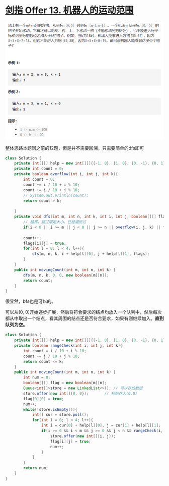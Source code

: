 # [剑指 Offer 13. 机器人的运动范围](https://leetcode-cn.com/problems/ji-qi-ren-de-yun-dong-fan-wei-lcof/)

<img src="pic\image-20210502211009685.png" alt="image-20210502211009685" style="zoom:67%;" />

整体思路本题同之前的12题，但是并不需要回溯，只需要简单的dfs即可

```java
class Solution {
    private int[][] help = new int[][]{{-1, 0}, {1, 0}, {0, -1}, {0, 1}};
    private int count = 0;
    private boolean overflow(int i, int j, int k){
        int count = 0;
        count += i / 10 + i % 10;
        count += j / 10 + j % 10;
        // System.out.println(count);
        return count > k;

    }
    private void dfs(int m, int n, int k, int i, int j, boolean[][] flags){
        // 越界，超过限定大小，已经遍历过
        if(i < 0 || i >= m || j < 0 || j >= n || overflow(i, j, k) || flags[i][j]) return;
        
        count++;
        flags[i][j] = true;
        for(int l = 0; l < 4; l++){
            dfs(m, n, k, i + help[l][0], j + help[l][1], flags);
        }
    }
    public int movingCount(int m, int n, int k) {
        dfs(m, n, k, 0, 0, new boolean[m][n]);
        return count;
    }
}
```

很显然，bfs也是可以的。

可以从(0, 0)开始逐步扩展，然后将符合要求的结点均放入一个队列中，然后每次都从中取出一个结点，看其周围的结点还是否符合要求，如果有则继续加入。**直到队列为空。**

```java
class Solution {
    private int[][] help = new int[][]{{-1, 0}, {1, 0}, {0, -1}, {0, 1}};
    private boolean rangeCheck(int i, int j, int k){
        int count = i / 10 + i % 10;
        count += j / 10 + j % 10;
        return count <= k;
    }
    public int movingCount(int m, int n, int k) {
        int num = 0;
        boolean[][] flag = new boolean[m][n];
        Queue<int[]>store = new LinkedList<>();	// 可以存放数组
        store.offer(new int[]{0, 0});		// 初始存入(0,0)
        flag[0][0] = true;
        num++;
        while(!store.isEmpty()){
            int[] cur = store.poll();
            for(int l = 0; l < 4; l++){
                int i = cur[0] + help[l][0], j = cur[1] + help[l][1];
                if(i >= 0 && i < m && j >= 0 && j < n && rangeCheck(i, j, k) && !flag[i][j]){
                    store.offer(new int[]{i, j});
                    flag[i][j] = true;
                    num++;
                }
            }
        }
        return num;
    }
}
```

